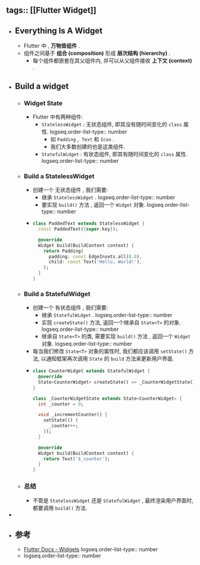 tags:: [[Flutter Widget]]
---

- ## Everything Is A Widget
	- Flutter 中 , **万物皆组件** .
	- 组件之间基于 **组合 (composition)** 形成 **层次结构 (hierarchy)** .
		- 每个组件都嵌套在其父组件内, 并可以从父组件接收 **上下文 (context)** .
- ## Build a widget
	- ### Widget State
		- Flutter 中有两种组件:
			- `StatelessWidget` : 无状态组件, 即其没有随时间变化的 `class` 属性.
			  logseq.order-list-type:: number
				- 如 `Padding` ,  `Text` 和 `Icon` .
				- 我们大多数创建的也是这类组件.
			- `StatefulWidget` : 有状态组件, 即其有随时间变化的 `class` 属性.
			  logseq.order-list-type:: number
	- ### Build a StatelessWidget
		- 创建一个 无状态组件 , 我们需要:
			- 继承 `StatelessWidget` .
			  logseq.order-list-type:: number
			- 要实现 `build()` 方法 , 返回一个 `Widget` 对象.
			  logseq.order-list-type:: number
		- ``` dart
		  class PaddedText extends StatelessWidget {
		    const PaddedText({super.key});
		  
		    @override
		    Widget build(BuildContext context) {
		      return Padding(
		        padding: const EdgeInsets.all(8.0),
		        child: const Text('Hello, World!'),
		      );
		    }
		  }
		  ```
	- ### Build a StatefulWidget
		- 创建一个 有状态组件 , 我们需要:
			- 继承 `StatefulWidget` .
			  logseq.order-list-type:: number
			- 实现 `createState()` 方法, 返回一个继承自 `State<T>` 的对象.
			  logseq.order-list-type:: number
			- 继承自 `State<T>` 的类, 需要实现 `build()` 方法 , 返回一个 `Widget` 对象.
			  logseq.order-list-type:: number
		- 每当我们修改 `State<T>` 对象的属性时, 我们都应该调用 `setState()` 方法, 以通知框架再次调用 `State` 的 `build` 方法来更新用户界面.
		- ``` dart
		  class CounterWidget extends StatefulWidget {
		    @override
		    State<CounterWidget> createState() => _CounterWidgetState();
		  }
		  
		  class _CounterWidgetState extends State<CounterWidget> {
		    int _counter = 0;
		  
		    void _incrementCounter() {
		      setState(() {
		        _counter++;
		      });
		    }
		  
		    @override
		    Widget build(BuildContext context) {
		      return Text('$_counter');
		    }
		  }
		  ```
	- ### 总结
		- 不管是 `StatelessWidget` 还是 `StatefulWidget` , 最终渲染用户界面时, 都要调用 `build()` 方法.
-
- ## 参考
	- [Flutter Docs - Widgets](https://docs.flutter.dev/get-started/fundamentals/widgets)
	  logseq.order-list-type:: number
	- logseq.order-list-type:: number